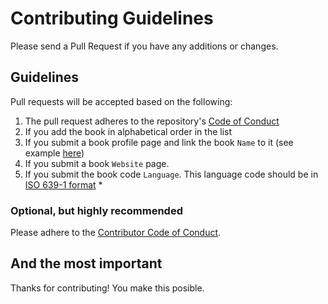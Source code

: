 # Contributing Guidelines

Please send a Pull Request if you have any additions or changes.

## Guidelines

Pull requests will be accepted based on the following:

1. The pull request adheres to the repository's [Code of Conduct](/.github/CODE_OF_CONDUCT.md)
1. If you add the book in alphabetical order in the list
1. If you submit a book profile page and link the book `Name` to it (see example [here](book-profiles/example.md))
1. If you submit a book `Website` page.
1. If you submit the book code `Language`. This language code should be in [ISO 639-1 format](https://en.wikipedia.org/wiki/List_of_ISO_639-1_codes) \*

### Optional, but highly recommended

Please adhere to the [Contributor Code of Conduct](/.github/CODE_OF_CONDUCT.md).

## And the most important

Thanks for contributing! You make this posible.

